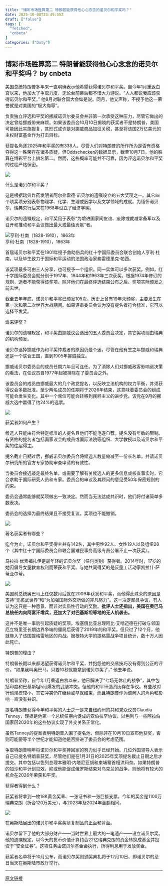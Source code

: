 ```yaml
---
title: "博彩市场胜算第二 特朗普能获得他心心念念的诺贝尔和平奖吗？"
date: 2025-10-08T23:49:55Z
draft: ["false"]
tags: [
  "fetched",
  "cnbeta"
]
categories: ["Duty"]
---
```

博彩市场胜算第二 特朗普能获得他心心念念的诺贝尔和平奖吗？ by cnbeta
------
<div style="margin-top:10px" class="content" id="artibody"><p>美国总统特朗普多年来一直明确表示他希望获得诺贝尔和平奖。自今年1月重返白宫以来，他加大了争取力度，无论台前幕后都不惜大力游说。“人人都说我应该获得诺贝尔和平奖，” 他9月对联合国大会如是说。同月，他又声称，不授予他这一荣誉就是对美国的“极大侮辱”。</p><div class="article-global"></div><p>负责独立评选和平奖的挪威诺贝尔委员会并非第一次承受这种压力，尽管它做出的决定曾给挪威带来麻烦。如果该委员会10月10日揭晓的获奖者不是特朗普，美国可能因此实施报复，其形式或许是对挪威商品加征关税，甚至将该国2万亿美元的主权财富基金作为打击目标。</p><p>获提名角逐2025年和平奖的有338人。尽管人们对特朗普的所作所为是否有资格夺得这一殊荣存在诸多质疑，但Oddschecker的数据显示，截至10月7日，他的胜算在博彩平台上排名第二。然而，这些概率可能并不可靠，因为评选诺贝尔和平奖的过程严格保密。</p><p><img src="https://n.sinaimg.cn/tech/transform/116/w550h366/20251009/5b5d-6483ce3cd6ab81d75c835dfc178b98e5.jpg"><br></p><p>什么是诺贝尔和平奖？</p><p>这是根据瑞典炸药发明者阿尔弗雷德·诺贝尔的遗嘱设立的五大奖项之一。其它四个项奖项分别表彰物理学、化学、生理或医学以及文学领域的成就。为缅怀诺贝尔，瑞典央行后来在1968年设立了经济学奖。</p><p>诺贝尔的遗嘱规定，和平奖用于表彰“为增进国家间友谊、废除或裁减常备军以及召开和推动和平会议做出最大或最佳贡献”者。</p><p><img src="https://n.sinaimg.cn/tech/transform/160/w550h410/20251009/b316-5136aec2e8db5ad0dae9506522e14123.jpg" alt="亨利·杜南（1828-1910），1863年"><br>亨利·杜南（1828-1910），1863年</p><p>首届诺贝尔和平奖在1901年授予救助伤兵的红十字国际委员会联合创始人亨利·杜南，以及毕生致力于国际和平运动的法国政治家弗雷德里克·帕西。</p><p>该奖项最多可由三人分享，也可授予一个组织。同一实体可以多次获奖。例如，红十字国际委员会就分别于1917年、1944年和1963年三次获奖。根据1974年修订的规则，逝者不能获得该奖项，除非他们在最终评选结果公布之后、奖项实际颁发之前去世。</p><p>截至去年年底，诺贝尔和平奖已颁发105次。历史上曾有19年未颁奖，主要发生在第一次和第二次世界大战期间。如果评审委员会认为没有提名者符合标准，它可以选择不发奖。</p><p>谁来评奖？</p><p>诺贝尔的遗嘱规定，和平奖由挪威议会选出的五人委员会决定，其它奖项则由瑞典的机构颁发。</p><p>诺贝尔选择挪威作为和平奖仲裁者的原因仍是个迷，尽管在他有生之年挪威和瑞典还是一个联合王国，直到1905年挪威独立。</p><p>挪威诺贝尔委员会的成员任期六年且可连任。为了消除人们对挪威政客影响诺决策的看法，在任议员自1977年起被排除在了委员会之外。</p><p>该委员会的成员由挪威最大的几个政党提名，以反映立法机构的权力平衡，并须获得议会多数批准。至少两名成员的任期将于2026年结束，这意味着委员会的组成可能会发生变化。其中一个席位可能会转移到民粹主义的进步党。该党在9月的挪威大选中赢得了约24%的选票。</p><p><img src="https://n.sinaimg.cn/tech/transform/113/w550h363/20251009/339e-aa570fa1c34ee9ccd3c70946efe5433b.png"><br></p><p>获奖者如何产生？</p><p>候选人只能由符合特定标准的人提名且他们不能毛遂自荐。提名没有年数的限制。有资格的提名者包括国家议会的成员或国际法院等组织、大学教授以及诺贝尔和平奖的往届得主。</p><p>提名截止日期过后，挪威诺贝尔委员会将候选人数量缩减至一份长名单，并请诺贝尔研究所的官方专家协助审查申请的有效性。</p><p>当委员会接近敲定最终名单，或需要了解有关候选人的更多信息或核查事实时，它会求助于国际研究人员和专家。委员会的审议及其顾问的意见受50年保密规则的约束。</p><p>委员会通常能够就奖项做出一致决定。然而当无法达成共识时，他们将付诸简单多数表决。</p><p>委员会的选择为最终结果且不接受复议。奖项也不能撤销。</p><p><img src="https://n.sinaimg.cn/tech/transform/116/w550h366/20251009/54d4-9ecd8b15418e75f4b554edd928e7985a.jpg"><br></p><p>著名获奖者有哪些？</p><p>迄今为止，诺贝尔和平奖得主共有142名，其中男性92人、女性19人以及组织28个（其中红十字国际委员会和联合国难民事务高级专员公署不止一次获奖）。</p><p>马拉拉·优素福扎伊是最年轻的诺贝尔奖（任何类别）获得者。2014年时，17岁的她因倡导女童教育权利而荣获和平奖。与她共同得奖的是反童工活动家凯拉什·萨蒂亚尔蒂。</p><p><img src="https://n.sinaimg.cn/tech/transform/157/w550h407/20251009/f6f1-6129a615f26b0ea1856b3fae252ebb07.jpg"><br></p><p>美国前总统奥巴马上任仅数月后就在2009年获发和平奖，而他得此殊荣的原因是支持“无核武世界”和“为加强国际外交所做的非凡努力”。这一决定颇具争议，有人认为这只是一种愿景、而非对实质性行动的奖励。<strong>批评人士还指出，美国在奥巴马总统任内向阿富汗增兵，还加大了对巴基斯坦等地的无人机袭击。</strong></p><p>这并不是唯一事后引起质疑的奖项。埃塞俄比亚总理阿比·艾哈迈德在打破与邻国厄立特里亚长期边界争端的僵局后获得了2019年的和平奖。但只过了12个月，他就卷入了该国提格雷地区的内战。据根特大学的提格雷战争项目统计，数十万人因此死亡。</p><p>特朗普的理由？</p><p>特朗普长期以来都渴望获得诺贝尔和平奖，并抱怨他的交易技巧没有得到公正的评价。“如果我叫奥巴马，只要10秒就能拿到诺贝尔奖了，” 他去年说。</p><p>特朗普坚称，自今年1月重返白宫以来，他已解决了“七场无休止的战争”，其中包括印度和巴基斯坦5月爆发的武装冲突。但他的和平缔造资历存在争议。有些敌对行动规模较小，其它冲突仍在继续或早就结束，而且特朗普作为调解人的角色和影响一直没有共识。</p><p>提名特朗普获得今年和平奖的人士之一是来自纽约州的共和党众议员Claudia Tenney，理据是他第一个总统任期内促成的亚伯拉罕协议。以色列与一些阿拉伯国家因2020年的这些协议实现了外交关系正常化。</p><p>虽然Tenney的提案表明特朗普入围了提名池，但除非在10月10日宣布他获奖，否则可能要等半个世纪才能知道他是否挤进了委员会的考虑范围。</p><p>争取特朗普明年将诺贝尔和平奖捧回家的努力似乎已经开始。几位外国领导人表示自己已提名特朗普获奖，尽管他们是在1月31日的2025年奖项提名截止日期之后才提交。其中包括以色列总理本雅明·内塔尼亚胡和柬埔寨首相洪玛奈。如果特朗普的加沙和平计划见效，抑或他能促成俄罗斯结束对乌克兰的战争，则他将有较大的机会在2026年荣获和平奖。</p><p>获得者得到什么？</p><p>获奖者将拿到一枚18K黄金奖章、一张证书和一张巨额支票。今年的奖金是1100万瑞典克朗（折合120万美元），与2023年及2024年金额相同。</p><p><img src="https://n.sinaimg.cn/tech/transform/116/w550h366/20251009/3cff-740b32ac3ee5c384f79b176166fcbe2d.jpg"><br></p><p>在奥斯陆展出的诺贝尔和平奖奖章复制品的正面和背面。</p><p>诺贝尔留下了他的大部分财产——当时世界上最大的一笔遗产——设立诺贝尔奖。他的遗嘱规定，以今天的货币价值计算约合22亿瑞典克朗的资金转换成基金并投资于“安全证券”。这项任务由诺贝尔基金会执行，所得利息用于发放奖金。</p><p>获奖者名单将于10月公布，而诺贝尔奖则颁奖典礼将于12月10日、即诺贝尔的忌日当天在奥斯陆市政厅举行。</p></div>  
<hr>
<a href="https://m.cnbeta.com.tw/wap/view/1529604.htm",target="_blank" rel="noopener noreferrer">原文链接</a>
